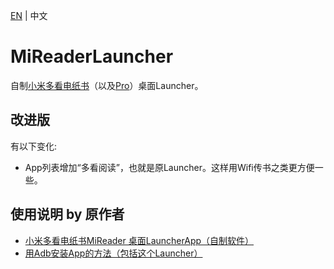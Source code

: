 [EN](README.md) | 中文

# MiReaderLauncher
自制[小米多看电纸书](https://www.mi.com/buy/detail?product_id=11299&cfrom=search)（以及[Pro](https://www.mi.com/buy/detail?product_id=13248&cfrom=search)）桌面Launcher。

## 改进版

有以下变化:
 * App列表增加“多看阅读”，也就是原Launcher。这样用Wifi传书之类更方便一些。

## 使用说明 by 原作者

 * [小米多看电纸书MiReader 桌面LauncherApp（自制软件）](https://post.smzdm.com/p/ax0r3gxd/)
 * [用Adb安装App的方法（包括这个Launcher）](https://post.smzdm.com/p/ag823z33/)